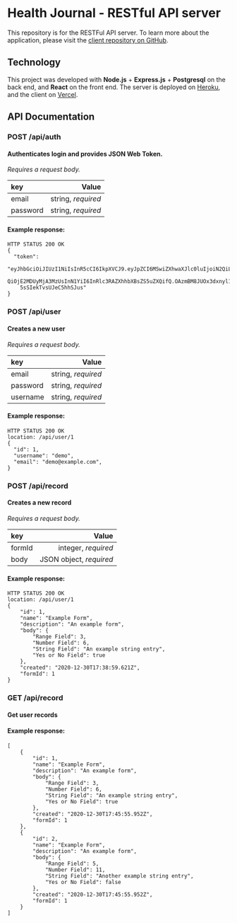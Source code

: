 # Health Journal - RESTful API server

This repository is for the
RESTFul API server. To learn more about the application, please visit the 
[client repository on GitHub](https://github.com/mashinke/health-journal-client).

## Technology
This project was developed with __Node.js__ + __Express.js__ + __Postgresql__ 
on the back end, and __React__ on the front end. The server is deployed on 
[Heroku](https://www.heroku.com/), and the client on [Vercel](https://vercel.com/).

## API Documentation

### POST /api/auth

#### Authenticates login and provides JSON Web Token.
_Requires a request body._

| key      |              Value |
| :------- | -----------------: |
| email    | string, _required_ |
| password | string, _required_ |

#### Example response:

```
HTTP STATUS 200 OK
{
  "token": 
    "eyJhbGciOiJIUzI1NiIsInR5cCI6IkpXVCJ9.eyJpZCI6MSwiZXhwaXJlc0luIjoiN2QiLCJpYX
    QiOjE2MDUyMjA3MzUsInN1YiI6InRlc3RAZXhhbXBsZS5uZXQifQ.OAzmBM8JUOx3dxnyl1ledSp
    5sSIekTvsUJeC5hhSJus"
}
```

### POST /api/user

#### Creates a new user
_Requires a request body._

| key      |              Value |
| :------- | -----------------: |
| email    | string, _required_ |
| password | string, _required_ |
| username | string, _required_ |

#### Example response:

```
HTTP STATUS 200 OK
location: /api/user/1
{
  "id": 1,
  "username": "demo",
  "email": "demo@example.com",
}
```

### POST /api/record

#### Creates a new record

_Requires a request body._

| key    |                   Value |
| :----- | ----------------------: |
| formId |     integer, _required_ |
| body   | JSON object, _required_ |

#### Example response:

```
HTTP STATUS 200 OK
location: /api/user/1
{
    "id": 1,
    "name": "Example Form",
    "description": "An example form",
    "body": {
        "Range Field": 3,
        "Number Field": 6,
        "String Field": "An example string entry",
        "Yes or No Field": true
    },
    "created": "2020-12-30T17:38:59.621Z",
    "formId": 1
}
```

### GET /api/record

#### Get user records

#### Example response:

```
[
    {
        "id": 1,
        "name": "Example Form",
        "description": "An example form",
        "body": {
            "Range Field": 3,
            "Number Field": 6,
            "String Field": "An example string entry",
            "Yes or No Field": true
        },
        "created": "2020-12-30T17:45:55.952Z",
        "formId": 1
    },
    {
        "id": 2,
        "name": "Example Form",
        "description": "An example form",
        "body": {
            "Range Field": 5,
            "Number Field": 11,
            "String Field": "Another example string entry",
            "Yes or No Field": false
        },
        "created": "2020-12-30T17:45:55.952Z",
        "formId": 1
    }
]
```